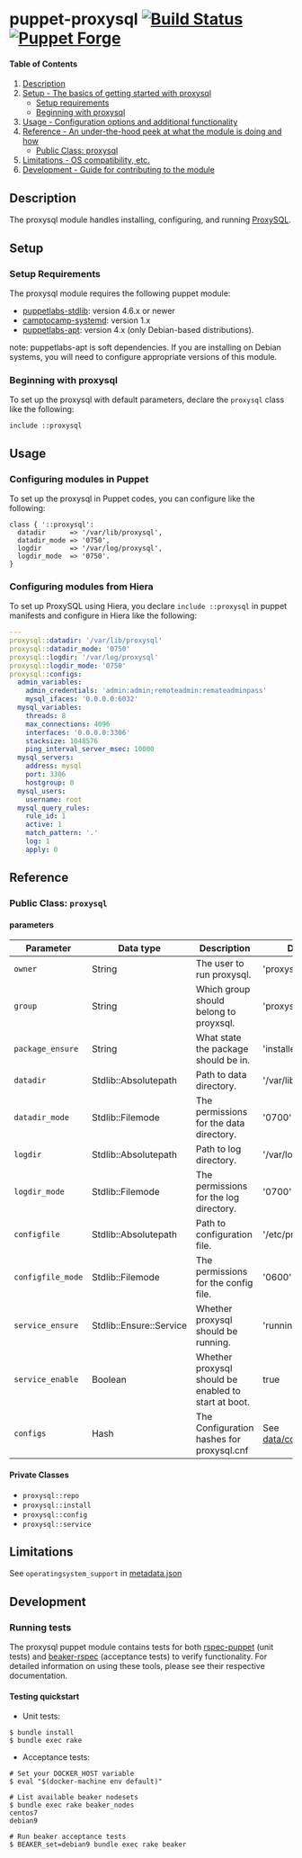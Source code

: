 # puppet-proxysql [![Build Status](https://travis-ci.org/hfm/puppet-proxysql.svg?branch=master)](https://travis-ci.org/hfm/puppet-proxysql) [![Puppet Forge](https://img.shields.io/puppetforge/v/hfm/proxysql.svg?style=flat-square)](https://forge.puppetlabs.com/hfm/proxysql)

#### Table of Contents

1. [Description](#description)
2. [Setup - The basics of getting started with proxysql](#setup)
    * [Setup requirements](#setup-requirements)
    * [Beginning with proxysql](#beginning-with-proxysql)
3. [Usage - Configuration options and additional functionality](#usage)
4. [Reference - An under-the-hood peek at what the module is doing and how](#reference)
    * [Public Class: proxysql](#public-class-proxysql)
5. [Limitations - OS compatibility, etc.](#limitations)
6. [Development - Guide for contributing to the module](#development)

## Description

The proxysql module handles installing, configuring, and running [ProxySQL](http://www.proxysql.com).

## Setup

### Setup Requirements

The proxysql module requires the following puppet module:

- [puppetlabs-stdlib](https://forge.puppet.com/puppetlabs/stdlib): version 4.6.x or newer
- [camptocamp-systemd](https://forge.puppet.com/camptocamp/systemd): version 1.x
- [puppetlabs-apt](https://forge.puppet.com/puppetlabs/apt): version 4.x (only Debian-based distributions).

note: puppetlabs-apt is soft dependencies. If you are installing on Debian systems, you will need to configure appropriate versions of this module.

### Beginning with proxysql

To set up the proxysql with default parameters, declare the `proxysql` class like the following:

```puppet
include ::proxysql
```

## Usage

### Configuring modules in Puppet

To set up the proxysql in Puppet codes, you can configure like the following:

```puppet
class { '::proxysql':
  datadir      => '/var/lib/proxysql',
  datadir_mode => '0750',
  logdir       => '/var/log/proxysql',
  logdir_mode  => '0750'.
}
```

### Configuring modules from Hiera

To set up ProxySQL using Hiera, you declare `include ::proxysql` in puppet manifests and configure in Hiera like the following:

```yaml
---
proxysql::datadir: '/var/lib/proxysql'
proxysql::datadir_mode: '0750'
proxysql::logdir: '/var/log/proxysql'
proxysql::logdir_mode: '0750'
proxysql::configs:
  admin_variables:
    admin_credentials: 'admin:admin;remoteadmin:remateadminpass'
    mysql_ifaces: '0.0.0.0:6032'
  mysql_variables:
    threads: 8
    max_connections: 4096
    interfaces: '0.0.0.0:3306'
    stacksize: 1048576
    ping_interval_server_msec: 10000
  mysql_servers:
    address: mysql
    port: 3306
    hostgroup: 0
  mysql_users:
    username: root
  mysql_query_rules:
    rule_id: 1
    active: 1
    match_pattern: '.'
    log: 1
    apply: 0
```

## Reference

### Public Class: `proxysql`

#### parameters

Parameter | Data type | Description | Default
---|---|---|---
`owner`            | String                  | The user to run proxysql.                            | 'proxysql'
`group`            | String                  | Which group should belong to proyxsql.               | 'proxysql'
`package_ensure`   | String                  | What state the package should be in.                 | 'installed'
`datadir`          | Stdlib::Absolutepath    | Path to data directory.                              | '/var/lib/proxysql'
`datadir_mode`     | Stdlib::Filemode        | The permissions for the data directory.              | '0700'
`logdir`           | Stdlib::Absolutepath    | Path to log directory.                               | '/var/log/proxysql'
`logdir_mode`      | Stdlib::Filemode        | The permissions for the log directory.               | '0700'
`configfile`       | Stdlib::Absolutepath    | Path to configuration file.                          | '/etc/proxysql.cnf'
`configfile_mode`  | Stdlib::Filemode        | The permissions for the config file.                 | '0600'
`service_ensure`   | Stdlib::Ensure::Service | Whether proxysql should be running.                  | 'running'
`service_enable`   | Boolean                 | Whether proxysql should be enabled to start at boot. | true
`configs`          | Hash                    | The Configuration hashes for proxysql.cnf            | See [data/common.yaml](./data/common.yaml)

#### Private Classes

- `proxysql::repo`
- `proxysql::install`
- `proxysql::config`
- `proxysql::service`

## Limitations

See `operatingsystem_support` in [metadata.json](./metadata.json)

## Development

### Running tests

The proxysql puppet module contains tests for both [rspec-puppet](http://rspec-puppet.com) (unit tests) and [beaker-rspec](https://github.com/puppetlabs/beaker-rspec) (acceptance tests) to verify functionality. For detailed information on using these tools, please see their respective documentation.

#### Testing quickstart

- Unit tests:

```console
$ bundle install
$ bundle exec rake
```

- Acceptance tests:

```console
# Set your DOCKER_HOST variable
$ eval "$(docker-machine env default)"

# List available beaker nodesets
$ bundle exec rake beaker_nodes
centos7
debian9

# Run beaker acceptance tests
$ BEAKER_set=debian9 bundle exec rake beaker
```

